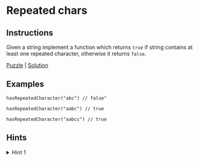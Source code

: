 # Repeated chars

## Instructions

Given a string implement a function which returns `true` if string contains at least one repeated character, otherwise
it returns `false`.

[Puzzle](RepeatedCharacter.kt) | [Solution](RepeatedCharacterSolution.kt)

## Examples

```
hasRepeatedCharacter("abc") // false"

hasRepeatedCharacter("aabc") // true

hasRepeatedCharacter("aabcc") // true
```

## Hints

<details>
<summary>Hint 1</summary>
Use frequency counter.
</details>